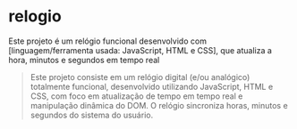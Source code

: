 # relogio
 Este projeto é um relógio funcional desenvolvido com [linguagem/ferramenta usada: JavaScript, HTML e CSS], que atualiza a hora, minutos e segundos em tempo real



> Este projeto consiste em um relógio digital (e/ou analógico) totalmente funcional, desenvolvido utilizando JavaScript, HTML e CSS, com foco em atualização de tempo em tempo real e manipulação dinâmica do DOM. O relógio sincroniza horas, minutos e segundos do sistema do usuário.
